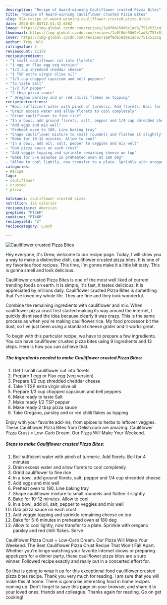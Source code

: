 ```yaml
---
description: "Recipe of Award-winning Cauliflower crusted Pizza Bites"
title: "Recipe of Award-winning Cauliflower crusted Pizza Bites"
slug: 924-recipe-of-award-winning-cauliflower-crusted-pizza-bites
date: 2020-06-05T12:51:42.656Z
image: https://img-global.cpcdn.com/recipes/1a0f8de50d9e1ad6/751x532cq70/cauliflower-crusted-pizza-bites-recipe-main-photo.jpg
thumbnail: https://img-global.cpcdn.com/recipes/1a0f8de50d9e1ad6/751x532cq70/cauliflower-crusted-pizza-bites-recipe-main-photo.jpg
cover: https://img-global.cpcdn.com/recipes/1a0f8de50d9e1ad6/751x532cq70/cauliflower-crusted-pizza-bites-recipe-main-photo.jpg
author: Troy Holt
ratingvalue: 4
reviewcount: 21158
recipeingredient:
- "1 small cauliflower cut into florets"
- "1 egg or Flax egg veg version"
- "1/2 cup shredded cheddar cheese"
- "1 TSP extra virgin olive oil"
- "1/3 cup chopped capsicum and bell peppers"
- "to taste Salt"
- "1/2 TSP pepper"
- "2 tbsp pizza sauce"
- " Oregano parsley and or red chilli flakes as topping"
recipeinstructions:
- "Boil sufficient water with pinch of turmeric. Add florets. Boil for 4 minutes"
- "Drain excess water and allow florets to cool completely"
- "Grind cauliflower to fine rice"
- "In a bowl, add ground florets, salt, pepper and 1/4 cup shredded cheese"
- "Add eggs and mix well"
- "Preheat oven to 180. Line baking tray"
- "Shape cauliflower mixture to small roundels and flatten it slightly"
- "Bake for 10-12 minutes. Allow to cool"
- "In a bowl, add oil, salt, pepper to veggies and mix well"
- "Dab pizza sauce on each crust"
- "Add veggie topping and sprinkle remaining cheese on top"
- "Bake for 5-6 minutes in preheated oven at 180 deg"
- "Allow to cool lightly, now transfer to a plate. Sprinkle with oregano parsley and red chilli flakes. Serve"
categories:
- Recipe
tags:
- cauliflower
- crusted
- pizza

katakunci: cauliflower crusted pizza 
nutrition: 125 calories
recipecuisine: American
preptime: "PT36M"
cooktime: "PT46M"
recipeyield: "2"
recipecategory: Lunch

---
```



![Cauliflower crusted Pizza Bites](https://img-global.cpcdn.com/recipes/1a0f8de50d9e1ad6/751x532cq70/cauliflower-crusted-pizza-bites-recipe-main-photo.jpg)

Hey everyone, it's Drew, welcome to our recipe page. Today, I will show you a way to make a distinctive dish, cauliflower crusted pizza bites. It is one of my favorites food recipes. This time, I'm gonna make it a little bit tasty. This is gonna smell and look delicious.

Cauliflower crusted Pizza Bites is one of the most well liked of current trending foods on earth. It is simple, it's fast, it tastes delicious. It is appreciated by millions daily. Cauliflower crusted Pizza Bites is something that I've loved my whole life. They are fine and they look wonderful.

Combine the remaining ingredients with cauliflower and mix. When cauliflower pizza crust first started making its way around the internet, I quickly dismissed the idea because clearly it was crazy. This is the same process as when you&#39;re making cauliflower rice. My food processor bit the dust, so I&#39;ve just been using a standard cheese grater and it works great.


To begin with this particular recipe, we have to prepare a few ingredients. You can have cauliflower crusted pizza bites using 9 ingredients and 13 steps. Here is how you can achieve that.

<!--inarticleads1-->

##### The ingredients needed to make Cauliflower crusted Pizza Bites:

1. Get 1 small cauliflower cut into florets
1. Prepare 1 egg or Flax egg (veg version)
1. Prepare 1/2 cup shredded cheddar cheese
1. Take 1 TSP extra virgin olive oil
1. Prepare 1/3 cup chopped capsicum and bell peppers
1. Make ready to taste Salt
1. Make ready 1/2 TSP pepper
1. Make ready 2 tbsp pizza sauce
1. Take  Oregano, parsley and or red chilli flakes as topping


Enjoy with your favorite add-ins, from spices to herbs to leftover veggies. These Cauliflower Pizza Bites from Delish.com are amazing. Cauliflower Pizza Crust = Low-Carb Dream. Our Pizza Will Make Your Weekend. 

<!--inarticleads2-->

##### Steps to make Cauliflower crusted Pizza Bites:

1. Boil sufficient water with pinch of turmeric. Add florets. Boil for 4 minutes
1. Drain excess water and allow florets to cool completely
1. Grind cauliflower to fine rice
1. In a bowl, add ground florets, salt, pepper and 1/4 cup shredded cheese
1. Add eggs and mix well
1. Preheat oven to 180. Line baking tray
1. Shape cauliflower mixture to small roundels and flatten it slightly
1. Bake for 10-12 minutes. Allow to cool
1. In a bowl, add oil, salt, pepper to veggies and mix well
1. Dab pizza sauce on each crust
1. Add veggie topping and sprinkle remaining cheese on top
1. Bake for 5-6 minutes in preheated oven at 180 deg
1. Allow to cool lightly, now transfer to a plate. Sprinkle with oregano parsley and red chilli flakes. Serve


Cauliflower Pizza Crust = Low-Carb Dream. Our Pizza Will Make Your Weekend. The Best Cauliflower Pizza Crust Recipe That Won&#39;t Fall Apart. Whether you&#39;re binge watching your favorite Internet shows or preparing appetizers for a dinner party, these cauliflower pizza bites are a sure winner. Followed recipe exactly and really put in a concerted effort for. 

So that is going to wrap it up for this exceptional food cauliflower crusted pizza bites recipe. Thank you very much for reading. I am sure that you will make this at home. There is gonna be interesting food in home recipes coming up. Don't forget to save this page on your browser, and share it to your loved ones, friends and colleague. Thanks again for reading. Go on get cooking!
